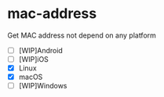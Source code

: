 # mac-address
Get MAC address not depend on any platform

- [ ] [WIP]Android
- [ ] [WIP]iOS
- [x] Linux
- [x] macOS
- [ ] [WIP]Windows
